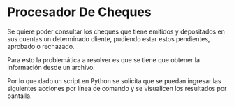 # Procesador De Cheques

Se quiere poder consultar los cheques que tiene emitidos y depositados en sus
cuentas un determinado cliente, pudiendo estar estos pendientes, aprobado o
rechazado.

Para esto la problemática a resolver es que se tiene que obtener la información
desde un archivo.

Por lo que dado un script en Python se solicita que se puedan ingresar las
siguientes acciones por línea de comando y se visualicen los resultados por
pantalla.
